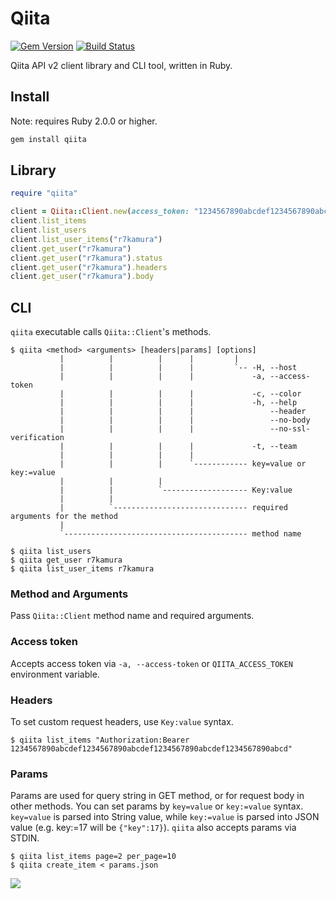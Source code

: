 # Qiita

[![Gem Version](https://badge.fury.io/rb/qiita.svg)](https://rubygems.org/gems/qiita)
[![Build Status](https://travis-ci.org/increments/qiita-rb.svg?branch=master)](https://travis-ci.org/increments/qiita-rb)

Qiita API v2 client library and CLI tool, written in Ruby.

## Install

Note: requires Ruby 2.0.0 or higher.

```bash
gem install qiita
```

## Library

```ruby
require "qiita"

client = Qiita::Client.new(access_token: "1234567890abcdef1234567890abcdef1234567890abcdef1234567890abcd")
client.list_items
client.list_users
client.list_user_items("r7kamura")
client.get_user("r7kamura")
client.get_user("r7kamura").status
client.get_user("r7kamura").headers
client.get_user("r7kamura").body
```

## CLI

`qiita` executable calls `Qiita::Client`'s methods.

```
$ qiita <method> <arguments> [headers|params] [options]
           |          |          |      |         |
           |          |          |      |         `-- -H, --host
           |          |          |      |             -a, --access-token
           |          |          |      |             -c, --color
           |          |          |      |             -h, --help
           |          |          |      |                 --header
           |          |          |      |                 --no-body
           |          |          |      |                 --no-ssl-verification
           |          |          |      |             -t, --team
           |          |          |      |
           |          |          |      `------------ key=value or key:=value
           |          |          |
           |          |          `------------------- Key:value
           |          |
           |          `------------------------------ required arguments for the method
           |
           `----------------------------------------- method name

$ qiita list_users
$ qiita get_user r7kamura
$ qiita list_user_items r7kamura
```

### Method and Arguments

Pass `Qiita::Client` method name and required arguments.

### Access token

Accepts access token via `-a, --access-token` or `QIITA_ACCESS_TOKEN` environment variable.

### Headers

To set custom request headers, use `Key:value` syntax.

```
$ qiita list_items "Authorization:Bearer 1234567890abcdef1234567890abcdef1234567890abcdef1234567890abcd"
```

### Params

Params are used for query string in GET method, or for request body in other methods.
You can set params by `key=value` or `key:=value` syntax.
`key=value` is parsed into String value,
while `key:=value` is parsed into JSON value (e.g. key:=17 will be `{"key":17}`).
`qiita` also accepts params via STDIN.

```
$ qiita list_items page=2 per_page=10
$ qiita create_item < params.json
```

![](images/cli.png)
